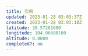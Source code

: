 ```yaml
---
title: 引用
updated: 2023-01-28 03:03:37Z
created: 2023-01-28 03:03:18Z
latitude: 30.57281600
longitude: 104.06680100
altitude: 0.0000
completed?: no
---
```


